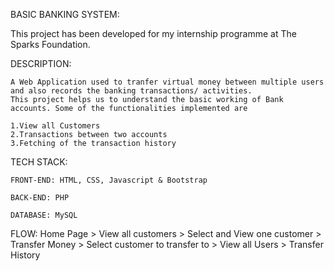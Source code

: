 BASIC BANKING SYSTEM:
   
   This project has been developed for my internship programme at The Sparks Foundation.

DESCRIPTION:

    A Web Application used to tranfer virtual money between multiple users and also records the banking transactions/ activities.
    This project helps us to understand the basic working of Bank accounts. Some of the functionalities implemented are

    1.View all Customers
    2.Transactions between two accounts
    3.Fetching of the transaction history

TECH STACK:

	FRONT-END: HTML, CSS, Javascript & Bootstrap

	BACK-END: PHP

	DATABASE: MySQL

FLOW:
Home Page > View all customers > Select and View one customer > Transfer Money > Select customer to transfer to > View all Users > Transfer History
